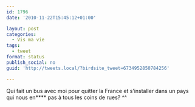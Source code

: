 ```yaml
---
id: 1796
date: '2010-11-22T15:45:12+01:00'

layout: post
categories:
  - Vis ma vie
tags:
  - tweet
format: status
publish_social: no
guid: 'http://tweets.local/?birdsite_tweet=6734952850784256'

---
```


Qui fait un bus avec moi pour quitter la France et s’installer dans un pays qui nous en\*\*\*\* pas à tous les coins de rues? ^^